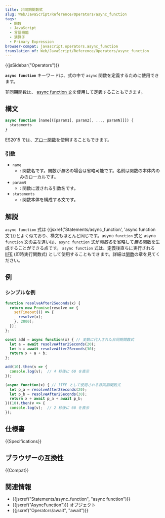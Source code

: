```yaml
---
title: 非同期関数式
slug: Web/JavaScript/Reference/Operators/async_function
tags:
  - 関数
  - JavaScript
  - 言語機能
  - 演算子
  - Primary Expression
browser-compat: javascript.operators.async_function
translation_of: Web/JavaScript/Reference/Operators/async_function
---
```

{{jsSidebar("Operators")}}

**`async function`** キーワードは、式の中で `async` 関数を定義するために使用できます。

非同期関数は、 [async function 文](/ja/docs/Web/JavaScript/Reference/Statements/async_function)を使用して定義することもできます。

## 構文

```js
async function [name]([param1[, param2[, ..., paramN]]]) {
  statements
}
```

ES2015 では、[アロー関数](/ja/docs/Web/JavaScript/Reference/Functions/Arrow_functions)を使用することもできます。

### 引数

- `name`
  - : 関数名です。関数が*無名*の場合は省略可能です。名前は関数の本体内のみのローカルです。
- `paramN`
  - : 関数に渡される引数名です。
- `statements`
  - : 関数本体を構成する文です。

## 解説

`async function` 式は {{jsxref('Statements/async_function', 'async function 文')}}とよく似ており、構文もほとんど同じです。async `function` 式と async `function` 文の主な違いは、`async function` 式が*関数名*を省略して*無名*関数を生成することができる点です。 `async function` 式は、定義後直ちに実行される [IIFE](/ja/docs/Glossary/IIFE) (即時実行関数式) として使用することもできます。詳細は[関数](/ja/docs/Web/JavaScript/Reference/Functions)の章を見てください。

## 例

### シンプルな例

```js
function resolveAfter2Seconds(x) {
  return new Promise(resolve => {
    setTimeout(() => {
      resolve(x);
    }, 2000);
  });
};

const add = async function(x) { // 変数に代入された非同期関数式
  let a = await resolveAfter2Seconds(20);
  let b = await resolveAfter2Seconds(30);
  return x + a + b;
};

add(10).then(v => {
  console.log(v);  // 4 秒後に 60 を表示
});

(async function(x) { // IIFE として使用される非同期関数式
  let p_a = resolveAfter2Seconds(20);
  let p_b = resolveAfter2Seconds(30);
  return x + await p_a + await p_b;
})(10).then(v => {
  console.log(v);  // 2 秒後に 60 を表示
});
```

## 仕様書

{{Specifications}}

## ブラウザーの互換性

{{Compat}}

## 関連情報

- {{jsxref("Statements/async_function", "async function")}}
- {{jsxref("AsyncFunction")}} オブジェクト
- {{jsxref("Operators/await", "await")}}
